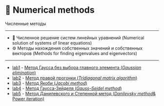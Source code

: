 # :abacus: Numerical methods
Численные методы 
___
- 🚀 Численное решение систем линейных уравнений (Numerical solution of systems of linear equations)
- ⚙️ Методы нахождения собственных значений и собственных векторов (Methods for finding eigenvalues and eigenvectors)
___
- [lab1](https://github.com/TemaBlag/BSU/tree/main/numerical_methods/lab1) - [Метод Гаусса без выбора главного элемента (_Gaussian elimination_)](https://temablag.github.io/BSU/numerical_methods/lab1/lab1.pdf)
- [lab2](https://github.com/TemaBlag/BSU/tree/main/numerical_methods/lab2) - [Метод правой прогонки (_Tridiagonal matrix algorithm_)](https://temablag.github.io/BSU/numerical_methods/lab2/lab2.pdf)
- [lab3](https://github.com/TemaBlag/BSU/tree/main/numerical_methods/lab3) - [Метод Якоби (_Jacobi method_)](https://temablag.github.io/BSU/numerical_methods/lab3/lab3.pdf)
- [lab4](https://github.com/TemaBlag/BSU/tree/main/numerical_methods/lab4) - [Метод Гаусса-Зейделя (_Gauss–Seidel method_)](https://temablag.github.io/BSU/numerical_methods/lab4/lab4.pdf)
- [lab5](https://github.com/TemaBlag/BSU/tree/main/numerical_methods/lab5) - [Метод Данилевского и Степенной метод (_Danilevsky method_& Power iteration)](https://temablag.github.io/BSU/numerical_methods/lab5/lab5.pdf)
